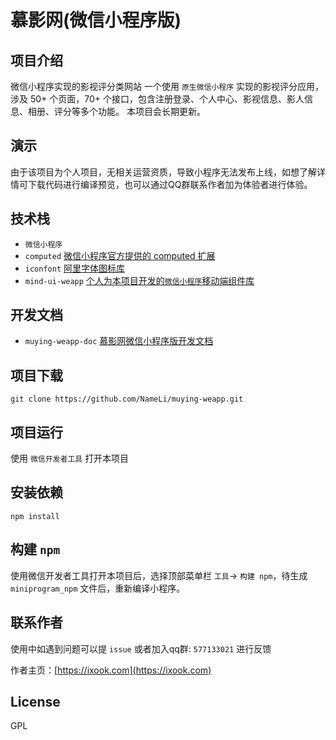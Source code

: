 # 慕影网(微信小程序版)

## 项目介绍
微信小程序实现的影视评分类网站
一个使用 `原生微信小程序` 实现的影视评分应用，涉及 50+ 个页面，70+ 个接口，包含注册登录、个人中心、影视信息、影人信息、相册、评分等多个功能。 本项目会长期更新。

## 演示
由于该项目为个人项目，无相关运营资质，导致小程序无法发布上线，如想了解详情可下载代码进行编译预览，也可以通过QQ群联系作者加为体验者进行体验。


## 技术栈
- `微信小程序`
- `computed` [微信小程序官方提供的 computed 扩展](https://github.com/wechat-miniprogram/computed)
- `iconfont` [阿里字体图标库](https://www.iconfont.cn/)
- `mind-ui-weapp` [个人为本项目开发的`微信小程序`移动端组件库](https://github.com/NameLi/mind-ui-weapp) 

## 开发文档
- `muying-weapp-doc` [慕影网微信小程序版开发文档](https://weapp-doc.ixook.com) 

## 项目下载
```
git clone https://github.com/NameLi/muying-weapp.git
```
## 项目运行
使用 `微信开发者工具` 打开本项目

## 安装依赖
```
npm install
```
## 构建 `npm`
使用微信开发者工具打开本项目后，选择顶部菜单栏 `工具`-> `构建 npm`，待生成 `miniprogram_npm` 文件后，重新编译小程序。

## 联系作者
使用中如遇到问题可以提 `issue` 或者加入qq群: `577133021` 进行反馈

作者主页：[https://ixook.com](https://ixook.com)


## License
GPL
